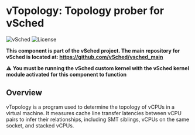 # vTopology: Topology prober for vSched
![vSched](https://img.shields.io/badge/vSched-vTopology-blue)
![License](https://img.shields.io/badge/License-Apache%202.0-green)

**This component is part of the vSched project. The main repository for vSched is located at: https://github.com/vSched/vsched_main**

⚠️ **You must be running the vSched custom kernel with the vSched kernel module activated for this component to function**


## Overview


vTopology is a program used to determine the topology of vCPUs in a virtual machine. It measures cache line transfer latencies between vCPU pairs to infer their relationships, including SMT siblings, vCPUs on the same socket, and stacked vCPUs. 

